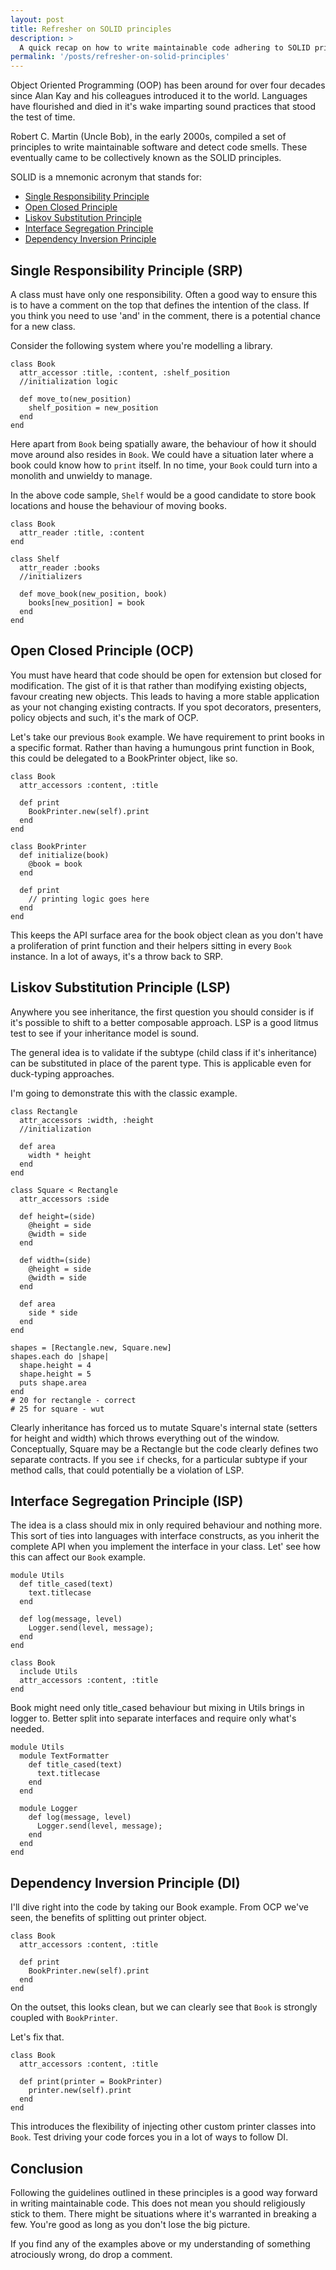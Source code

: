 ```yaml
---
layout: post
title: Refresher on SOLID principles
description: >
  A quick recap on how to write maintainable code adhering to SOLID principles
permalink: '/posts/refresher-on-solid-principles'
---
```


Object Oriented Programming (OOP) has been around for over four decades since Alan Kay and his colleagues introduced it to the world. Languages have flourished and died in it's wake imparting sound practices that stood the test of time.

Robert C. Martin (Uncle Bob), in the early 2000s, compiled a set of principles to write maintainable software and detect code smells. These eventually came to be collectively known as the SOLID principles.

SOLID is a mnemonic acronym that stands for:

* [Single Responsibility Principle](#srp)
* [Open Closed Principle](#ocp)
* [Liskov Substitution Principle](#lsp)
* [Interface Segregation Principle](#isp)
* [Dependency Inversion Principle](#di)

<h2 id="srp">Single Responsibility Principle (SRP)</h2>

A class must have only one responsibility. Often a good way to ensure this is to have a comment on the top that defines the intention of the class. If you think you need to use 'and' in the comment, there is a potential chance for a new class.

Consider the following system where you're modelling a library.

```
class Book
  attr_accessor :title, :content, :shelf_position
  //initialization logic

  def move_to(new_position)
    shelf_position = new_position
  end
end
```

Here apart from `Book` being spatially aware, the behaviour of how it should move around also resides in `Book`. We could have a situation later where a book could know how to `print` itself. In no time, your `Book` could turn into a monolith and unwieldy to manage.

In the above code sample, `Shelf` would be a good candidate to store book locations and house the behaviour of moving books.

```
class Book
  attr_reader :title, :content
end

class Shelf
  attr_reader :books
  //initializers

  def move_book(new_position, book)
    books[new_position] = book
  end
end
```

<h2 id="ocp">Open Closed Principle (OCP)</h2>

You must have heard that code should be open for extension but closed for modification. The gist of it is that rather than modifying existing objects, favour creating new objects. This leads to having a more stable application as your not changing existing contracts. If you spot decorators, presenters, policy objects and such, it's the mark of OCP.

Let's take our previous `Book` example. We have requirement to print books in a specific format. Rather than having a humungous print function in Book, this could be delegated to a BookPrinter object, like so.

```
class Book
  attr_accessors :content, :title

  def print
    BookPrinter.new(self).print
  end
end

class BookPrinter
  def initialize(book)
    @book = book
  end

  def print
    // printing logic goes here
  end
end
```

This keeps the API surface area for the book object clean as you don't have a proliferation of print function and their helpers sitting in every `Book` instance. In a lot of aways, it's a throw back to SRP.

<h2 id="lsp">Liskov Substitution Principle (LSP)</h2>

Anywhere you see inheritance, the first question you should consider is if it's possible to shift to a better composable approach. LSP is a good litmus test to see if your inheritance model is sound.

The general idea is to validate if the subtype (child class if it's inheritance) can be substituted in place of the parent type. This is applicable even for duck-typing approaches.

I'm going to demonstrate this with the classic example.

```
class Rectangle
  attr_accessors :width, :height
  //initialization

  def area
    width * height
  end
end

class Square < Rectangle
  attr_accessors :side

  def height=(side)
    @height = side
    @width = side
  end

  def width=(side)
    @height = side
    @width = side
  end

  def area
    side * side
  end
end

shapes = [Rectangle.new, Square.new]
shapes.each do |shape|
  shape.height = 4
  shape.height = 5
  puts shape.area
end
# 20 for rectangle - correct
# 25 for square - wut
```

Clearly inheritance has forced us to mutate Square's internal state (setters for height and width) which throws everything out of the window. Conceptually, Square may be a Rectangle but the code clearly defines two separate contracts. If you see `if` checks, for a particular subtype if your method calls, that could potentially be a violation of LSP.

<h2 id="isp">Interface Segregation Principle (ISP)</h2>

The idea is a class should mix in only required behaviour and nothing more. This sort of ties into languages with interface constructs, as you inherit the complete API when you implement the interface in your class. Let' see how this can affect our `Book` example.

```
module Utils
  def title_cased(text)
    text.titlecase
  end

  def log(message, level)
    Logger.send(level, message);
  end
end

class Book
  include Utils
  attr_accessors :content, :title
end
```

Book might need only title_cased behaviour but mixing in Utils brings in logger to. Better split into separate interfaces and require only what's needed.

```
module Utils
  module TextFormatter
    def title_cased(text)
      text.titlecase
    end
  end

  module Logger
    def log(message, level)
      Logger.send(level, message);
    end
  end
end
```

<h2 id="dip">Dependency Inversion Principle (DI)</h2>

I'll dive right into the code by taking our Book example. From OCP we've seen, the benefits of splitting out printer object.

```
class Book
  attr_accessors :content, :title

  def print
    BookPrinter.new(self).print
  end
end
```

On the outset, this looks clean, but we can clearly see that `Book` is strongly coupled with `BookPrinter`.

Let's fix that.

```
class Book
  attr_accessors :content, :title

  def print(printer = BookPrinter)
    printer.new(self).print
  end
end
```

This introduces the flexibility of injecting other custom printer classes into `Book`. Test driving your code forces you in a lot of ways to follow DI.

## Conclusion

Following the guidelines outlined in these principles is a good way forward in writing maintainable code. This does not mean you should religiously stick to them. There might be situations where it's warranted in breaking a few. You're good as long as you don't lose the big picture.

If you find any of the examples above or my understanding of something atrociously wrong, do drop a comment.
